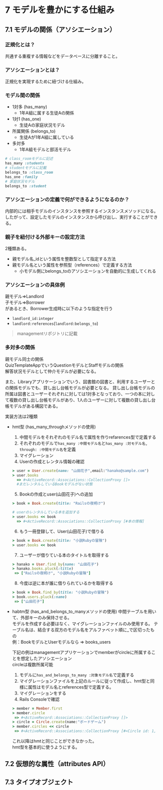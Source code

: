 # 7 モデルを豊かにする仕組み
## 7.1 モデルの関係（アソシエーション）
### 正規化とは？
共通する重複する情報などをデータベースに分離すること。
### アソシエーションとは？
正規化を実現するために紐づける仕組み。
### モデル間の関係
- 1対多 (has_many)
  - 1年A組に属する生徒Aの関係
- 1対1 (has_one)
  - 生徒Aの家庭状況モデル
- 所属関係 (belongs_to)
  - 生徒Aが1年A組に属している
- 多対多
  - 1年A組モデルと部活モデル

```ruby
# class_roomモデルに記述
has_many :students
# studentモデルに記載
belongs_to :class_room
has_one :family
# 家庭状況モデル
belongs_to :student
```
### アソシエーションの定義で何ができるようになるのか？
内部的には相手モデルのインスタンスを参照するインスタンスメソッドになる。  
したがって、設定したモデルのインスタンスから呼び出し、実行することができる。

### 親子を紐付ける外部キーの設定方法
2種類ある。
- 親モデル名_idという属性を整数型として指定する方法
- 親モデル名という属性を参照型（references）で定義する方法
  - 小モデル側にbelongs_toのアソシエーションを自動的に生成してくれる

### アソシエーションの具体例
親モデル=>Landlord  
子モデル=>Borrower  
があるとき、Borrower生成時に以下のような指定を行う  
- `landlord_id:integer`  
- `landlord:references`(`landlord:belongs_to`)  

> managementリポジトリに記載

### 多対多の関係
親モデル同士の関係  
QuizTemplateAppでいうQuestionモデルとStaffモデルの関係  
解答状況モデルとして仲介モデルが必要になる。  

また、Libraryアプリケーションでいう、図書館の図書と、利用するユーザーとの関係モデルでも、貸し出し台帳モデルが必要となる。
貸し出し台帳モデルの所属は図書とユーザーそれぞれに対しては1対多となっており、一つの本に対して複数の貸し出し台帳モデルがあり、1人のユーザーに対して複数の貸し出し台帳モデルがある構図である。

実装方法は2種類
- hmt型 (has_many_throughメソッドの使用)
  1. 中間モデルをそれぞれのモデル名で属性を作りrefarences型で定義する
  2. それぞれのモデルで`has_many :中間モデル名`と`has_many :対モデル名, through: :中間モデル名`を定義
  3. マイグレーション
  4. Userの作成とレンタル情報の確認
  ```ruby
  > user = User.create(name: "山田花子",email:"hanako@sample.com")
  > user.books
    => #<ActiveRecord::Associations::CollectionProxy []> 
    #まだレンタルしているBookモデルがない状態
  ```
  5. Bookの作成とuser(山田花子)への追加
  ```ruby
  > book = Book.create(title: "Railsの夜明け")

  # userのレンタルしている本を追加する
  > user.books << book
    => #<ActiveRecord::Associations::CollectionProxy [#本の情報] 
  ```
  6. もう一冊登録して、User(山田花子)で借りる
  ```ruby
  > book = Book.create(title: "小説Rubyの冒険")
  > user.books << book
  ```
  7. ユーザーが借りている本のタイトルを取得する
  ```ruby
  > hanako = User.find_by(name: "山田花子")
  > hanako.books.pluck(:title)
   => ["Railsの夜明け", "小説Rubyの冒険"]
  ```
  8. 今度は逆に本が誰に借りられているかを取得する
  ```ruby
  > book = Book.find_by(title: "小説Rubyの冒険")
  > book.users.pluck(:name)
   => ["山田花子"]
  ```

- habtm型 (has_and_belongs_to_manyメソッドの使用)
  中間テーブルを用いて、外部キーのみ保持させる。  
  モデルを作成する必要はなく、マイグレーションファイルのみ使用する。
  テーブル名は、結合する双方のモデル名をアルファベット順に_で区切ったもの  
  例：BookモデルとUserモデルなら => books_users
  
  下記の例はmanagementアプリケーションでmemberがcircleに所属することを想定したアソシエーション  
  circleは複数所属可能  
  1. モデルに`has_and_belongs_to_many :対象モデル名`で定義する
  2. マイグレーションファイルを上記のルールに従って作成し、hmt型と同様に属性はモデル名とreferences型で定義する。
  3. マイグレーションをする
  4.  Rails Consoleで確認
    ```ruby
    > member = Member.first
    > member.circle
     => #<ActiveRecord::Associations::CollectionProxy []> 
    > circle = Circle.create(name:"ボードゲーム")
    > member.circles << circle
     => #<ActiveRecord::Associations::CollectionProxy [#<Circle id: 1, name: "ボードゲーム", created_at: "2022-04-08 14:15:39", updated_at: "2022-04-08 14:15:39">]> 
    ```
    これ以降はhmtと同じことができなかった。  
    hmt型を基本的に使うようにする。



## 7.2 仮想的な属性（attributes API）


## 7.3 タイプオブジェクト

